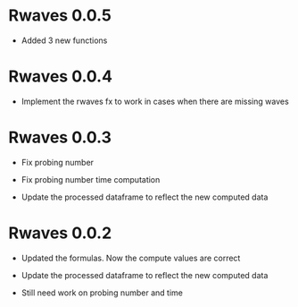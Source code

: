# Rwaves 0.0.5
* Added 3 new functions

# Rwaves 0.0.4

* Implement the rwaves fx to work in cases when there are missing waves

# Rwaves 0.0.3

* Fix probing number 

* Fix probing number time computation

* Update the processed dataframe to reflect the new computed data

# Rwaves 0.0.2

* Updated the formulas. Now the compute values are correct

* Update the processed dataframe to reflect the new computed data

* Still need work on probing number and time
